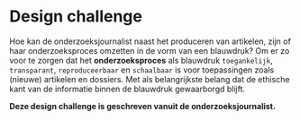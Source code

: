 # Design challenge

Hoe kan de onderzoeksjournalist naast het produceren van artikelen, zijn of haar onderzoeksproces omzetten in de vorm van een blauwdruk? Om er zo voor te zorgen dat het __onderzoeksproces__ als blauwdruk `toegankelijk`, `transparant`, `reproduceerbaar` en `schaalbaar` is voor toepassingen zoals \(nieuwe\) artikelen en dossiers. Met als belangrijkste belang dat de ethische kant van de informatie binnen de blauwdruk gewaarborgd blijft.   

**Deze design challenge is geschreven vanuit de onderzoeksjournalist.**

